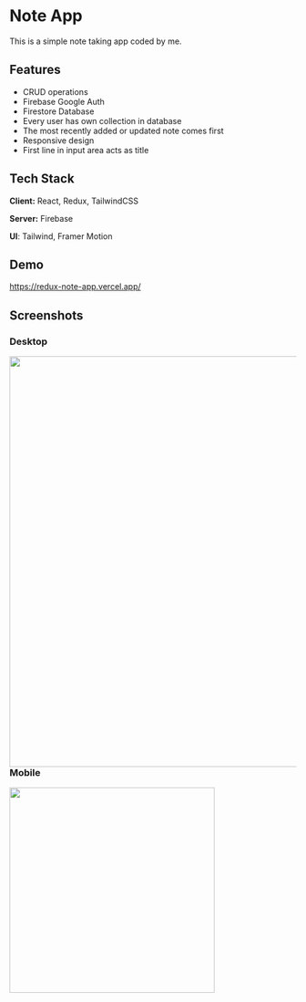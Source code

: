 
# Note App

This is a simple note taking app coded by me.


## Features

- CRUD operations
- Firebase Google Auth
- Firestore Database
- Every user has own collection in database
- The most recently added or updated note comes first
- Responsive design
- First line in input area acts as title


## Tech Stack

**Client:** React, Redux, TailwindCSS

**Server:** Firebase

**UI**: Tailwind, Framer Motion


## Demo

https://redux-note-app.vercel.app/


## Screenshots

### Desktop
<a href="https://redux-note-app.vercel.app/"><img src="https://cdn.discordapp.com/attachments/983243591180763136/1014135226714292234/42.gif" align="left" width="720" ></a>

<br/>

### Mobile
<a href="https://redux-note-app.vercel.app/"><img src="https://cdn.discordapp.com/attachments/983243591180763136/1014135270691581982/43.gif" align="left" width="360" ></a>


